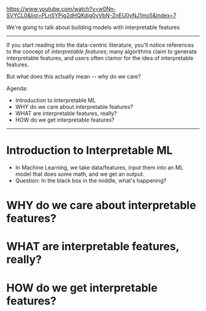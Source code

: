 https://www.youtube.com/watch?v=w0Nn-SVYCL0&list=PLnSYPjg2dHQKdig0vVbN-ZnEU0yNJ1mo5&index=7

We're going to talk about building models with interpretable features

----

If you start reading into the data-centric literature, you'll notice references to the concept of *interpretable features*; many algorithms claim to generate interpretable features, and users often clamor for the idea of interpretable features.

But what does this actually mean -- why do we care?

Agenda:
- Introduction to Interpretable ML
- WHY do we care about interpretable features?
- WHAT are interpretable features, really?
- HOW do we get interpretable features?

----
# Introduction to Interpretable ML
- In Machine Learning, we take data/features, input them into an ML model that does some math, and we get an output.
- Question: In the black box in the middle, what's happening?



# WHY do we care about interpretable features?



# WHAT are interpretable features, really?





# HOW do we get interpretable features?


